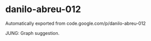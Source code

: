 # danilo-abreu-012
Automatically exported from code.google.com/p/danilo-abreu-012

JUNG: Graph suggestion.

